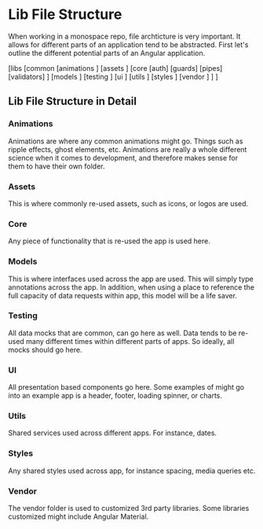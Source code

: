  Lib File Structure 
===================

When working in a monospace repo, file archticture is very important. It
allows for different parts of an application tend to be abstracted.
First let's outline the different potential parts of an Angular
application.

\[libs \[common \[animations \] \[assets \] \[core \[auth\] \[guards\]
\[pipes\] \[validators\] \] \[models \] \[testing \] \[ui \] \[utils \]
\[styles \] \[vendor \] \] \]

 Lib File Structure in Detail 
-----------------------------

### Animations

Animations are where any common animations might go. Things such as
ripple effects, ghost elements, etc. Animations are really a whole
different science when it comes to development, and therefore makes
sense for them to have their own folder.

###  Assets 

This is where commonly re-used assets, such as icons, or logos are used.

###  Core 

Any piece of functionality that is re-used the app is used here.

###  Models 

This is where interfaces used across the app are used. This will simply
type annotations across the app. In addition, when using a place to
reference the full capacity of data requests within app, this model will
be a life saver.

###  Testing 

All data mocks that are common, can go here as well. Data tends to be
re-used many different times within different parts of apps. So ideally,
all mocks should go here.

###  UI 

All presentation based components go here. Some examples of might go
into an example app is a header, footer, loading spinner, or charts.

###  Utils 

Shared services used across different apps. For instance, dates.

###  Styles 

Any shared styles used across app, for instance spacing, media queries
etc.

###  Vendor 

The vendor folder is used to customized 3rd party libraries. Some
libraries customized might include Angular Material.
